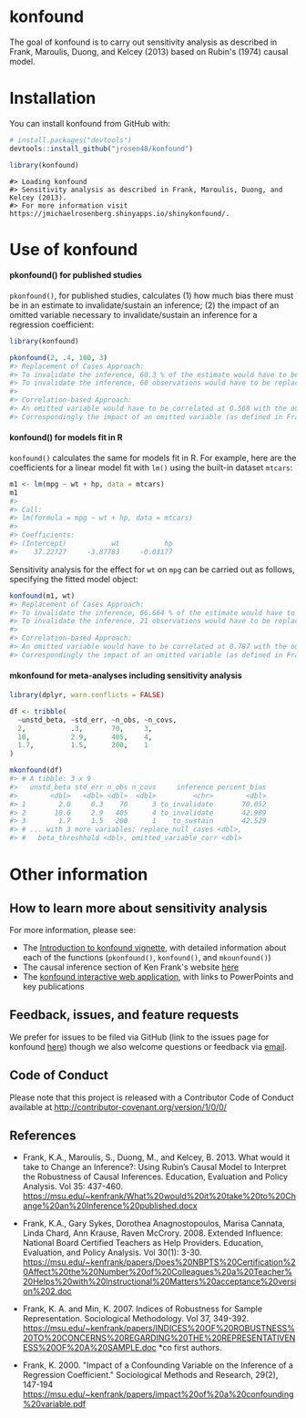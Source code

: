 
<!-- README.md is generated from README.Rmd. Please edit that file -->
konfound
========

The goal of konfound is to carry out sensitivity analysis as described in Frank, Maroulis, Duong, and Kelcey (2013) based on Rubin's (1974) causal model.

Installation
============

You can install konfound from GitHub with:

``` r
# install.packages("devtools")
devtools::install_github("jrosen48/konfound")
```

``` r
library(konfound)
```

    #> Loading konfound
    #> Sensitivity analysis as described in Frank, Maroulis, Duong, and Kelcey (2013).
    #> For more information visit https://jmichaelrosenberg.shinyapps.io/shinykonfound/.

Use of konfound
===============

#### pkonfound() for published studies

`pkonfound()`, for published studies, calculates (1) how much bias there must be in an estimate to invalidate/sustain an inference; (2) the impact of an omitted variable necessary to invalidate/sustain an inference for a regression coefficient:

``` r
library(konfound)
```

``` r
pkonfound(2, .4, 100, 3)
#> Replacement of Cases Approach:
#> To invalidate the inference, 60.3 % of the estimate would have to be due to bias.
#> To invalidate the inference, 60 observations would have to be replaced with cases for which the effect is 0.
#> 
#> Correlation-based Approach:
#> An omitted variable would have to be correlated at 0.568 with the outcome and at 0.568 with the predictor of interest (conditioning on observed covariates) to invalidate an inference.
#> Correspondingly the impact of an omitted variable (as defined in Frank 2000) must be 0.568 X 0.568 = 0.754 to sustain an inference.
```

#### konfound() for models fit in R

`konfound()` calculates the same for models fit in R. For example, here are the coefficients for a linear model fit with `lm()` using the built-in dataset `mtcars`:

``` r
m1 <- lm(mpg ~ wt + hp, data = mtcars)
m1
#> 
#> Call:
#> lm(formula = mpg ~ wt + hp, data = mtcars)
#> 
#> Coefficients:
#> (Intercept)           wt           hp  
#>    37.22727     -3.87783     -0.03177
```

Sensitivity analysis for the effect for `wt` on `mpg` can be carried out as follows, specifying the fitted model object:

``` r
konfound(m1, wt)
#> Replacement of Cases Approach:
#> To invalidate the inference, 66.664 % of the estimate would have to be due to bias.
#> To invalidate the inference, 21 observations would have to be replaced with cases for which the effect is 0.
#> 
#> Correlation-based Approach:
#> An omitted variable would have to be correlated at 0.787 with the outcome and at 0.787 with the predictor of interest (conditioning on observed covariates) to invalidate an inference.
#> Correspondingly the impact of an omitted variable (as defined in Frank 2000) must be 0.787 X 0.787 = 0.887 to sustain an inference.
```

#### mkonfound for meta-analyses including sensitivity analysis

``` r
library(dplyr, warn.conflicts = FALSE)

df <- tribble(
  ~unstd_beta, ~std_err, ~n_obs, ~n_covs,
  2,           .3,       70,     3,
  10,          2.9,      405,    4,
  1.7,         1.5,      200,    1
)

mkonfound(df)
#> # A tibble: 3 x 9
#>   unstd_beta std_err n_obs n_covs     inference percent_bias
#>        <dbl>   <dbl> <dbl>  <dbl>         <chr>        <dbl>
#> 1        2.0     0.3    70      3 to_invalidate       70.052
#> 2       10.0     2.9   405      4 to_invalidate       42.989
#> 3        1.7     1.5   200      1    to_sustain       42.529
#> # ... with 3 more variables: replace_null_cases <dbl>,
#> #   beta_threshhold <dbl>, omitted_variable_corr <dbl>
```

Other information
=================

How to learn more about sensitivity analysis
--------------------------------------------

For more information, please see:

-   The [Introduction to konfound vignette](https://jrosen48.github.io/konfound/articles/Introduction_to_konfound.html), with detailed information about each of the functions (`pkonfound()`, `konfound()`, and `mkounfound()`)
-   The causal inference section of Ken Frank's website [here](https://msu.edu/~kenfrank/research.htm#causal)
-   The [konfound interactive web application](https://jmichaelrosenberg.shinyapps.io/shinykonfound/), with links to PowerPoints and key publications

Feedback, issues, and feature requests
--------------------------------------

We prefer for issues to be filed via GitHub (link to the issues page for konfound [here](https://github.com/jrosen48/konfound/issues)) though we also welcome questions or feedback via [email](jrosen@msu.edu).

Code of Conduct
---------------

Please note that this project is released with a Contributor Code of Conduct available at <http://contributor-covenant.org/version/1/0/0/>

References
----------

-   Frank, K.A., Maroulis, S., Duong, M., and Kelcey, B. 2013. What would it take to Change an Inference?: Using Rubin’s Causal Model to Interpret the Robustness of Causal Inferences. Education, Evaluation and Policy Analysis. Vol 35: 437-460. <https://msu.edu/~kenfrank/What%20would%20it%20take%20to%20Change%20an%20Inference%20published.docx>

-   Frank, K.A., Gary Sykes, Dorothea Anagnostopoulos, Marisa Cannata, Linda Chard, Ann Krause, Raven McCrory. 2008. Extended Influence: National Board Certified Teachers as Help Providers. Education, Evaluation, and Policy Analysis. Vol 30(1): 3-30. <https://msu.edu/~kenfrank/papers/Does%20NBPTS%20Certification%20Affect%20the%20Number%20of%20Colleagues%20a%20Teacher%20Helps%20with%20Instructional%20Matters%20acceptance%20version%202.doc>

-   Frank, K. A. and Min, K. 2007. Indices of Robustness for Sample Representation. Sociological Methodology. Vol 37, 349-392. <https://msu.edu/~kenfrank/papers/INDICES%20OF%20ROBUSTNESS%20TO%20CONCERNS%20REGARDING%20THE%20REPRESENTATIVENESS%20OF%20A%20SAMPLE.doc> \*co first authors.

-   Frank, K. 2000. "Impact of a Confounding Variable on the Inference of a Regression Coefficient." Sociological Methods and Research, 29(2), 147-194 <https://msu.edu/~kenfrank/papers/impact%20of%20a%20confounding%20variable.pdf>
